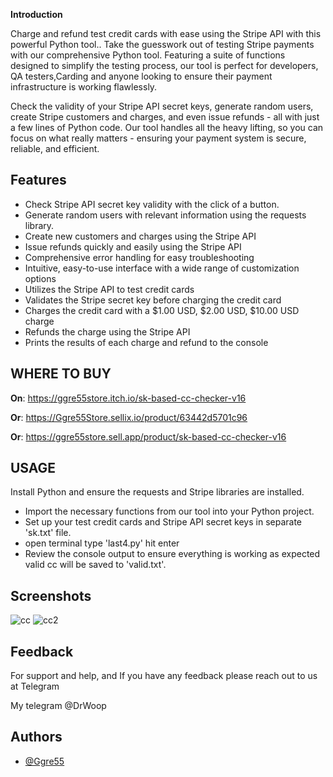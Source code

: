 
**Introduction**

Charge and refund test credit cards with ease using the Stripe API with this powerful Python tool.. Take the guesswork out of testing Stripe payments with our comprehensive Python tool. Featuring a suite of functions designed to simplify the testing process, our tool is perfect for developers, QA testers,Carding and anyone looking to ensure their payment infrastructure is working flawlessly.

Check the validity of your Stripe API secret keys, generate random users, create Stripe customers and charges, and even issue refunds - all with just a few lines of Python code. Our tool handles all the heavy lifting, so you can focus on what really matters - ensuring your payment system is secure, reliable, and efficient.
## Features

- Check Stripe API secret key validity with the click of a button.
- Generate random users with relevant information using the requests library.
- Create new customers and charges using the Stripe API
- Issue refunds quickly and easily using the Stripe API
- Comprehensive error handling for easy troubleshooting
- Intuitive, easy-to-use interface with a wide range of customization options
- Utilizes the Stripe API to test credit cards
- Validates the Stripe secret key before charging the credit card
- Charges the credit card with a $1.00 USD, $2.00 USD, $10.00 USD charge
- Refunds the charge using the Stripe API
- Prints the results of each charge and refund to the console
## WHERE TO BUY

**On**:
https://ggre55store.itch.io/sk-based-cc-checker-v16

**Or**:
https://Ggre55Store.sellix.io/product/63442d5701c96

**Or**:
https://ggre55store.sell.app/product/sk-based-cc-checker-v16
## USAGE

Install Python and ensure the requests and Stripe libraries are installed.

- Import the necessary functions from our tool into your Python project.
- Set up your test credit cards and Stripe API secret keys in separate 'sk.txt' file.
- open terminal type 'last4.py' hit enter
- Review the console output to ensure everything is working as expected valid cc will be saved to 'valid.txt'.
## Screenshots

![cc](https://user-images.githubusercontent.com/79372809/236420504-514540ae-b387-4f9e-84e6-7da9b7d6d581.PNG)
![cc2](https://user-images.githubusercontent.com/79372809/236420515-4ce02ae1-4ec4-4d9f-a31c-d8a72f523077.PNG)


## Feedback

For support and help, and If you have any feedback please reach out to us at Telegram

My telegram @DrWoop
## Authors

- [@Ggre55](https://github.com/Ggre55)

